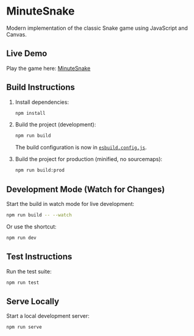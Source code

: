 # MinuteSnake

Modern implementation of the classic Snake game using JavaScript and Canvas.

## Live Demo
Play the game here: [MinuteSnake](https://liorm.github.io/MinuteSnake/)

## Build Instructions
1. Install dependencies:
   ```bash
   npm install
   ```
2. Build the project (development):
   ```bash
   npm run build
   ```

   The build configuration is now in [`esbuild.config.js`](esbuild.config.js:1).

3. Build the project for production (minified, no sourcemaps):
   ```bash
   npm run build:prod
   ```

## Development Mode (Watch for Changes)
Start the build in watch mode for live development:
```bash
npm run build -- --watch
```
Or use the shortcut:
```bash
npm run dev
```

## Test Instructions
Run the test suite:
```bash
npm run test
```

## Serve Locally
Start a local development server:
```bash
npm run serve
```

